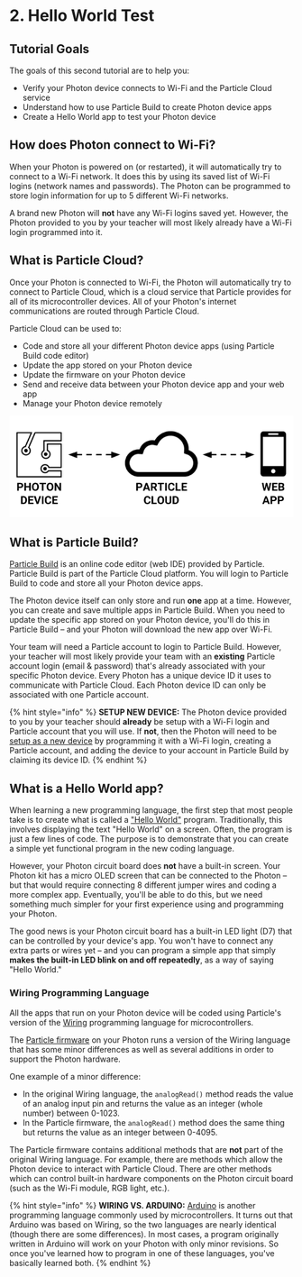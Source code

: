 # 2. Hello World Test

## Tutorial Goals

The goals of this second tutorial are to help you:

* Verify your Photon device connects to Wi-Fi and the Particle Cloud service
* Understand how to use Particle Build to create Photon device apps
* Create a Hello World app to test your Photon device

## How does Photon connect to Wi-Fi?

When your Photon is powered on \(or restarted\), it will automatically try to connect to a Wi-Fi network.  It does this by using its saved list of Wi-Fi logins \(network names and passwords\). The Photon can be programmed to store login information for up to 5 different Wi-Fi networks.

A brand new Photon will **not** have any Wi-Fi logins saved yet. However, the Photon provided to you by your teacher will most likely already have a Wi-Fi login programmed into it.

## What is Particle Cloud?

Once your Photon is connected to Wi-Fi, the Photon will automatically try to connect to Particle Cloud, which is a cloud service that Particle provides for all of its microcontroller devices. All of your Photon's internet communications are routed through Particle Cloud.

Particle Cloud can be used to:

* Code and store all your different Photon device apps \(using Particle Build code editor\)
* Update the app stored on your Photon device
* Update the firmware on your Photon device
* Send and receive data between your Photon device app and your web app
* Manage your Photon device remotely

![](../../.gitbook/assets/particle-cloud%20%281%29.png)

## What is Particle Build?

[Particle Build](https://login.particle.io/build) is an online code editor \(web IDE\) provided by Particle.  Particle Build is part of the Particle Cloud platform. You will login to Particle Build to code and store all your Photon device apps.

The Photon device itself can only store and run **one** app at a time. However, you can create and save multiple apps in Particle Build. When you need to update the specific app stored on your Photon device, you'll do this in Particle Build – and your Photon will download the new app over Wi-Fi.

Your team will need a Particle account to login to Particle Build.  However, your teacher will most likely provide your team with an **existing** Particle account login \(email & password\) that's already associated with your specific Photon device. Every Photon has a unique device ID it uses to communicate with Particle Cloud. Each Photon device ID can only be associated with one Particle account.

{% hint style="info" %}
**SETUP NEW DEVICE:**  The Photon device provided to you by your teacher should **already** be setup with a Wi-Fi login and Particle account that you will use. If **not**, then the Photon will need to be [setup as a new device](https://docs.particle.io/guide/getting-started/start/photon/#connect-your-photon) by programming it with a Wi-Fi login, creating a Particle account, and adding the device to your account in Particle Build by claiming its device ID.
{% endhint %}

## What is a Hello World app?

When learning a new programming language, the first step that most people take is to create what is called a ["Hello World"](https://en.wikipedia.org/wiki/%22Hello,_World!%22_program) program. Traditionally, this involves displaying the text "Hello World" on a screen. Often, the program is just a few lines of code. The purpose is to demonstrate that you can create a simple yet functional program in the new coding language.

However, your Photon circuit board does **not** have a built-in screen. Your Photon kit has a micro OLED screen that can be connected to the Photon – but that would require connecting 8 different jumper wires and coding a more complex app.  Eventually, you'll be able to do this, but we need something much simpler for your first experience using and programming your Photon.

The good news is your Photon circuit board has a built-in LED light \(D7\) that can be controlled by your device's app. You won't have to connect any extra parts or wires yet – and you can program a simple app that simply **makes the built-in LED blink on and off repeatedly**, as a way of saying "Hello World."

### Wiring Programming Language

All the apps that run on your Photon device will be coded using Particle's version of the [Wiring](http://www.wiring.org.co/reference/) programming language for microcontrollers.

The [Particle firmware](https://docs.particle.io/reference/firmware/photon/) on your Photon runs a version of the Wiring language that has some minor differences as well as several additions in order to support the Photon hardware.

One example of a minor difference:

* In the original Wiring language, the `analogRead()` method reads the value of an analog input pin and returns the value as an integer \(whole number\) between 0-1023.
* In the Particle firmware, the `analogRead()` method does the same thing but returns the value as an integer between 0-4095.

The Particle firmware contains additional methods that are **not** part of the original Wiring language. For example, there are methods which allow the Photon device to interact with Particle Cloud. There are other methods which can control built-in hardware components on the Photon circuit board \(such as the Wi-Fi module, RGB light, etc.\).

{% hint style="info" %}
**WIRING VS. ARDUINO:**  [Arduino](https://www.arduino.cc/reference/en/) is another programming language commonly used by microcontrollers. It turns out that Arduino was based on Wiring, so the two languages are nearly identical \(though there are some differences\). In most cases, a program originally written in Arduino will work on your Photon with only minor revisions. So once you've learned how to program in one of these languages, you've basically learned both.
{% endhint %}



